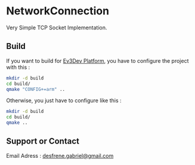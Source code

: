 # NetworkConnection
Very Simple TCP Socket Implementation.

## Build
If you want to build for [Ev3Dev Platform](http://www.ev3dev.org/), you have to configure the project with this :
```bash
mkdir -d build
cd build/
qmake "CONFIG+=arm" ..
```

Otherwise, you just have to configure like this :
```bash
mkdir -d build
cd build/
qmake ..
```
## Support or Contact

Email Adress : desfrene.gabriel@gmail.com
